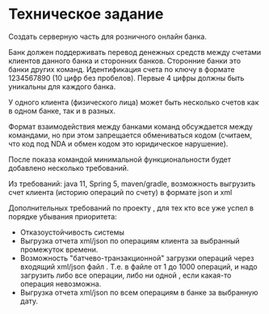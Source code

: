 # Техническое задание 

Создать серверную часть для розничного онлайн банка.

Банк должен поддерживать перевод денежных  средств между счетами клиентов данного банка и сторонних банков. Сторонние банки это банки других команд. Идентификация счета по ключу в формате 1234567890 (10 цифр без пробелов). Первые 4 цифры должны быть уникальны для каждого банка.

У одного клиента (физического лица) может быть несколько счетов как в одном банке, так и в разных.

Формат взаимодействия между банками команд обсуждается между командами, но при этом запрещается обмениваться кодом  (считаем, что код под NDA и обмен кодом это юридическое нарушение).

После показа командой минимальной функциональности будет добавлено несколько требований.

Из требований: java 11, Spring 5, maven/gradle, возможность выгрузить счет клиента (историю операций по счету) в формате json и xml

Дополнительных требований по проекту , для тех кто все уже успел в порядке убывания приоритета:
* Отказоустойчивость системы
* Выгрузка отчета xml/json  по операциям клиента за выбранный промежуток времени.
* Возможность "батчево-транзакционной" загрузки операций через входящий xml/json файл . Т.е. в файле от 1 до 1000 операций, и надо загрузить либо все операции, либо ни одной , если какая-то операция невозможна.
* Выгрузка отчета xml/json  по всем операциям в банке за выбранную дату.  

